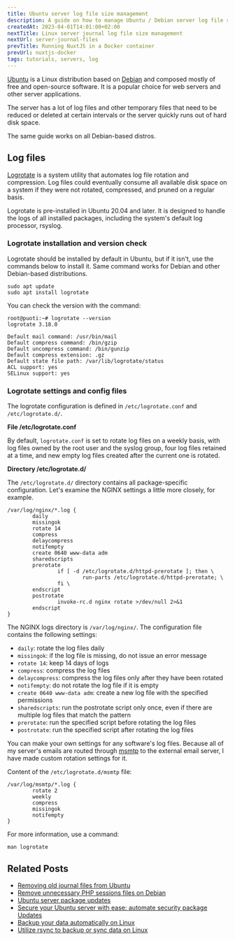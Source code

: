 ```yaml
---
title: Ubuntu server log file size management
description: A guide on how to manage Ubuntu / Debian server log file sizes and delete old unnecessary log files after a certain time.
createdAt: 2023-04-01T14:01:00+02:00
nextTitle: Linux server journal log file size management
nextUrl: server-journal-files
prevTitle: Running NuxtJS in a Docker container
prevUrl: nuxtjs-docker
tags: tutorials, servers, log
---
```


[Ubuntu](https://ubuntu.com/) is a Linux distribution based on [Debian](https://www.debian.org/) and composed mostly of free and open-source software. It is a popular choice for web servers and other server applications.

The server has a lot of log files and other temporary files that need to be reduced or deleted at certain intervals or the server quickly runs out of hard disk space.

The same guide works on all Debian-based distros.

## Log files

[Logrotate](https://linux.die.net/man/8/logrotate) is a system utility that automates log file rotation and compression. Log files could eventually consume all available disk space on a system if they were not rotated, compressed, and pruned on a regular basis.

Logrotate is pre-installed in Ubuntu 20.04 and later. It is designed to handle the logs of all installed packages, including the system's default log processor, rsyslog.

### Logrotate installation and version check

Logrotate should be installed by default in Ubuntu, but if it isn't, use the commands below to install it. Same command works for Debian and other Debian-based distributions.

```shell
sudo apt update
sudo apt install logrotate
```

You can check the version with the command:

```shell
root@puoti:~# logrotate --version
logrotate 3.18.0

Default mail command: /usr/bin/mail
Default compress command: /bin/gzip
Default uncompress command: /bin/gunzip
Default compress extension: .gz
Default state file path: /var/lib/logrotate/status
ACL support: yes
SELinux support: yes
```

### Logrotate settings and config files

The logrotate configuration is defined in `/etc/logrotate.conf` and `/etc/logrotate.d/`.

**File /etc/logrotate.conf**

By default, `logrotate.conf` is set to rotate log files on a weekly basis, with log files owned by the root user and the syslog group, four log files retained at a time, and new empty log files created after the current one is rotated.

**Directory /etc/logrotate.d/**

The `/etc/logrotate.d/` directory contains all package-specific configuration. Let's examine the NGINX settings a little more closely, for example.

```shell
/var/log/nginx/*.log {
        daily
        missingok
        rotate 14
        compress
        delaycompress
        notifempty
        create 0640 www-data adm
        sharedscripts
        prerotate
                if [ -d /etc/logrotate.d/httpd-prerotate ]; then \
                        run-parts /etc/logrotate.d/httpd-prerotate; \
                fi \
        endscript
        postrotate
                invoke-rc.d nginx rotate >/dev/null 2>&1
        endscript
}
```

The NGINX logs directory is `/var/log/nginx/`. The configuration file contains the following settings:

- `daily`: rotate the log files daily
- `missingok`: if the log file is missing, do not issue an error message
- `rotate 14`: keep 14 days of logs
- `compress`: compress the log files
- `delaycompress`: compress the log files only after they have been rotated
- `notifempty`: do not rotate the log file if it is empty
- `create 0640 www-data adm`: create a new log file with the specified permissions
- `sharedscripts`: run the postrotate script only once, even if there are multiple log files that match the pattern
- `prerotate`: run the specified script before rotating the log files
- `postrotate`: run the specified script after rotating the log files

You can make your own settings for any software's log files. Because all of my server's emails are routed through [msmtp](https://marlam.de/msmtp/) to the external email server, I have made custom rotation settings for it.

Content of the `/etc/logrotate.d/msmtp` file:

```shell
/var/log/msmtp/*.log {
        rotate 2
        weekly
        compress
        missingok
        notifempty
}
```

For more information, use a command:

```shell
man logrotate
```

## Related Posts

- [Removing old journal files from Ubuntu](/blog/linux-journal-files/)
- [Remove unnecessary PHP sessions files on Debian](/blog/setup-crontab-to-remove-php-session-files/)
- [Ubuntu server package updates](/ubuntu-server-update/)
- [Secure your Ubuntu server with ease: automate security package Updates](/ubuntu-server-automatic-security-updated/)
- [Backup your data automatically on Linux](/blog/backup-your-data-automatically-on-linux/)
- [Utilize rsync to backup or sync data on Linux](/blog/rsync/)
